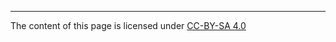 ---
The content of this page is licensed under [CC-BY-SA 4.0](https://creativecommons.org/licenses/by-sa/4.0/)
